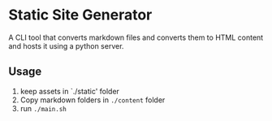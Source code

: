 # Static Site Generator

A CLI tool that converts markdown files and converts them to HTML content and hosts it using a python server.

## Usage

1. keep assets in `./static' folder
2. Copy markdown folders in `./content` folder
3. run `./main.sh`
